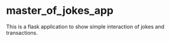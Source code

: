 # master_of_jokes_app
This is a flask application to show simple interaction of jokes and transactions.
